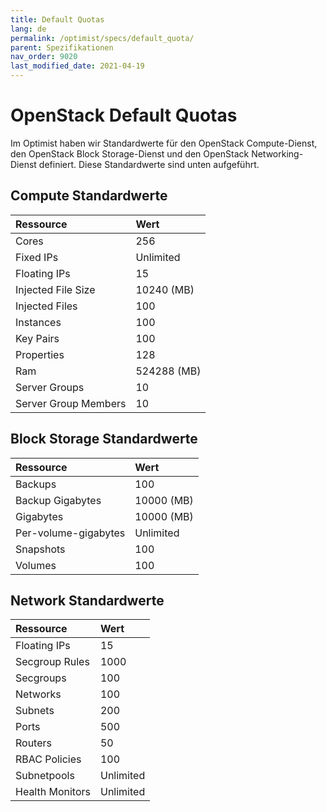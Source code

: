 ```yaml
---
title: Default Quotas
lang: de
permalink: /optimist/specs/default_quota/
parent: Spezifikationen
nav_order: 9020
last_modified_date: 2021-04-19
---
```


OpenStack Default Quotas
========================

Im Optimist haben wir Standardwerte für den OpenStack Compute-Dienst, den OpenStack Block Storage-Dienst und den OpenStack Networking-Dienst definiert. Diese Standardwerte sind unten aufgeführt.

Compute Standardwerte
---------------------

|**Ressource**             |**Wert**             |
|:-------------------------|:--------------------|
| Cores                    |        256          |
| Fixed IPs                |        Unlimited    |
| Floating IPs             |        15           |
| Injected File Size       |        10240 (MB)   |
| Injected Files           |        100          |
| Instances                |        100          |
| Key Pairs                |        100          |
| Properties               |        128          |
| Ram                      |        524288 (MB)  |
| Server Groups            |        10           |
| Server Group Members     |        10           |

Block Storage Standardwerte
---------------------------

|**Ressource**             |**Wert**             |
|:-------------------------|:--------------------|
| Backups                  |        100          |
| Backup Gigabytes         |        10000 (MB)   |
| Gigabytes                |        10000 (MB)   |
| Per-volume-gigabytes     |        Unlimited    |
| Snapshots                |        100          |
| Volumes                  |        100          |

Network Standardwerte
---------------------

|**Ressource**             |**Wert**             |
|:-------------------------|:--------------------|
| Floating IPs             |        15           |
| Secgroup Rules           |        1000         |
| Secgroups                |        100          |
| Networks                 |        100          |
| Subnets                  |        200          |
| Ports                    |        500          |
| Routers                  |        50           |
| RBAC Policies            |        100          |
| Subnetpools              |        Unlimited    |
| Health Monitors          |        Unlimited    |
